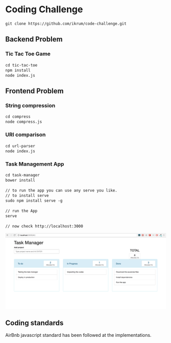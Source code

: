 # Coding Challenge
```
git clone https://github.com/ikrum/code-challenge.git
```

## Backend Problem
### Tic Tac Toe Game
```
cd tic-tac-toe
npm install
node index.js
```

## Frontend Problem
### String compression
```
cd compress
node compress.js
```
### URI comparison
```
cd url-parser
node index.js
```
### Task Management App
```
cd task-manager
bower install

// to run the app you can use any serve you like.
// to install serve
sudo npm install serve -g

// run the App
serve

// now check http://localhost:3000
```

![ScreenShot](https://raw.githubusercontent.com/ikrum/code-challenge/master/screenshot.png)

## Coding standards
AirBnb javascript standard has been followed at the implementations.
